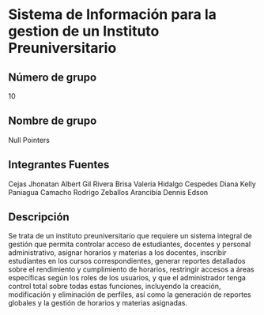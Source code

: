 # Sistema de Información para la gestion de un Instituto Preuniversitario

## Número de grupo 
10

## Nombre de grupo
Null Pointers

## Integrantes Fuentes 
Cejas Jhonatan Albert
Gil Rivera Brisa Valeria
Hidalgo Cespedes Diana Kelly
Paniagua Camacho Rodrigo
Zeballos Arancibia Dennis Edson

## Descripción

Se trata de un instituto preuniversitario que requiere un sistema integral de gestión que permita controlar
acceso de estudiantes, docentes y personal administrativo, asignar horarios y materias a los
docentes, inscribir estudiantes en los cursos correspondientes, generar reportes detallados
sobre el rendimiento y cumplimiento de horarios, restringir accesos a áreas específicas
según los roles de los usuarios, y que el administrador tenga control total sobre todas estas
funciones, incluyendo la creación, modificación y eliminación de perfiles, así como la
generación de reportes globales y la gestión de horarios y materias asignadas.